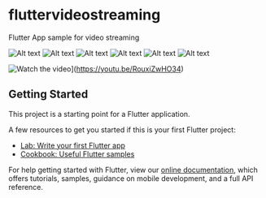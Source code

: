 # fluttervideostreaming

Flutter App sample for video streaming

![Alt text](https://github.com/ertcs/VideoStreamingFlutter/blob/master/screenshots/Screenshot_2020-06-25-15-44-17.jpg)
![Alt text](https://github.com/ertcs/VideoStreamingFlutter/blob/master/screenshots/Screenshot_2020-06-25-15-44-35.jpg)
![Alt text](https://github.com/ertcs/VideoStreamingFlutter/blob/master/screenshots/Screenshot_2020-06-25-15-44-39.jpg)
![Alt text](https://github.com/ertcs/VideoStreamingFlutter/blob/master/screenshots/Screenshot_2020-06-25-15-44-47.jpg)
![Alt text](https://github.com/ertcs/VideoStreamingFlutter/blob/master/screenshots/Screenshot_2020-06-25-15-44-56.jpg)
![Alt text](https://github.com/ertcs/VideoStreamingFlutter/blob/master/screenshots/Screenshot_2020-06-25-15-45-26.jpg)


![Watch the video](https://img.youtube.com/vi/RouxiZwHO34/maxresdefault.jpg)](https://youtu.be/RouxiZwHO34)


## Getting Started

This project is a starting point for a Flutter application.

A few resources to get you started if this is your first Flutter project:

- [Lab: Write your first Flutter app](https://flutter.dev/docs/get-started/codelab)
- [Cookbook: Useful Flutter samples](https://flutter.dev/docs/cookbook)

For help getting started with Flutter, view our
[online documentation](https://flutter.dev/docs), which offers tutorials,
samples, guidance on mobile development, and a full API reference.
